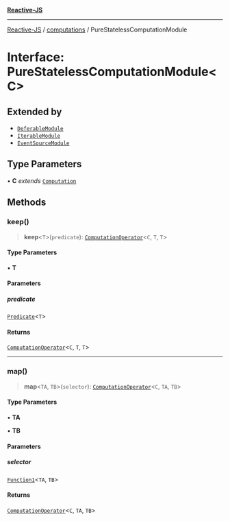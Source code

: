 [**Reactive-JS**](../../README.md)

***

[Reactive-JS](../../README.md) / [computations](../README.md) / PureStatelessComputationModule

# Interface: PureStatelessComputationModule\<C\>

## Extended by

- [`DeferableModule`](../Deferable/interfaces/DeferableModule.md)
- [`IterableModule`](../Iterable/interfaces/IterableModule.md)
- [`EventSourceModule`](../../events/EventSource/interfaces/EventSourceModule.md)

## Type Parameters

• **C** *extends* [`Computation`](Computation.md)

## Methods

### keep()

> **keep**\<`T`\>(`predicate`): [`ComputationOperator`](../type-aliases/ComputationOperator.md)\<`C`, `T`, `T`\>

#### Type Parameters

• **T**

#### Parameters

##### predicate

[`Predicate`](../../functions/type-aliases/Predicate.md)\<`T`\>

#### Returns

[`ComputationOperator`](../type-aliases/ComputationOperator.md)\<`C`, `T`, `T`\>

***

### map()

> **map**\<`TA`, `TB`\>(`selector`): [`ComputationOperator`](../type-aliases/ComputationOperator.md)\<`C`, `TA`, `TB`\>

#### Type Parameters

• **TA**

• **TB**

#### Parameters

##### selector

[`Function1`](../../functions/type-aliases/Function1.md)\<`TA`, `TB`\>

#### Returns

[`ComputationOperator`](../type-aliases/ComputationOperator.md)\<`C`, `TA`, `TB`\>
